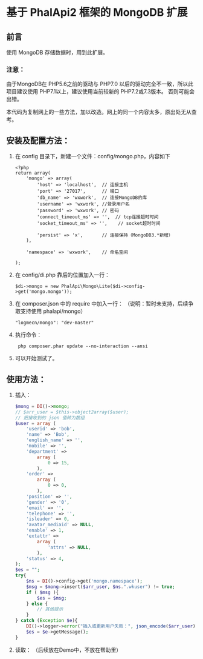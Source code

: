 # 基于 PhalApi2 框架的 MongoDB 扩展

## 前言

使用 MongoDB 存储数据时，用到此扩展。

### 注意：
由于MongoDB在 PHP5.6之前的驱动与 PHP7.0 以后的驱动完全不一致，所以此项目建议使用 PHP7.1以上，建议使用当前较新的 PHP7.2或7.3版本。
否则可能会出错。

本代码为复制网上的一些方法，加以改造。网上的同一个内容太多，原出处无从查考。

## 安装及配置方法：
1. 在 config 目录下，新建一个文件：config/mongo.php，内容如下
    ```
    <?php
    return array(
        'mongo' => array(
            'host' => 'localhost',  // 连接主机
            'port' => '27017',      // 端口
            'db_name' => 'wxwork',  // 连接MongoDB的库
            'username' => 'wxwork', //登录用户名
            'password' => 'wxwork', // 密码
            'connect_timeout_ms' => '',  // tcp连接超时时间 
            'socket_timeout_ms' => '',    // socket超时时间 
    
            'persist' => 'x',       // 连接保持（MongoDB3.*新增）
        ),
    
        'namespace' => 'wxwork',    // 命名空间
    
    );
    ```

2. 在 config/di.php 靠后的位置加入一行：
    ```
    $di->mongo = new PhalApi\Mongo\Lite($di->config->get('mongo.mongo'));
    ```

3. 在 composer.json 中的 require 中加入一行：
    （说明：暂时未支持，后续争取支持使用 phalapi/mongo）
    ```
    "logmecn/mongo": "dev-master"
    ```
4. 执行命令：
    ```shell
     php composer.phar update --no-interaction --ansi

    ```
5. 可以开始测试了。

## 使用方法：
1. 插入：
      ```php
      $mong = DI()->mongo;
      // $arr_user = $this->object2array($user);
      // 把接收到的 json 值转为数组
      $user = array (
          'userid' => 'bob',
          'name' => 'Bob',
          'english_name' => '',
          'mobile' => '',
          'department' =>
              array (
                  0 => 15,
              ),
          'order' =>
              array (
                  0 => 0,
              ),
          'position' => '',
          'gender' => '0',
          'email' => '',
          'telephone' => '',
          'isleader' => 0,
          'avatar_mediaid' => NULL,
          'enable' => 1,
          'extattr' =>
              array (
                  'attrs' => NULL,
              ),
          'status' => 4,
      );
      $es = "";
      try{
          $ns = DI()->config->get('mongo.namespace');
          $msg = $mong->insert($arr_user, $ns.".wkuser") != true;
          if ( $msg ){
              $es = $msg;
          } else {
              // 其他提示
          }
      } catch (Exception $e){
          DI()->logger->error("插入或更新用户失败：", json_encode($arr_user) . $e->getMessage() );
          $es = $e->getMessage();
      }
      ```
2. 读取：
    （后续放在Demo中，不放在帮助里）